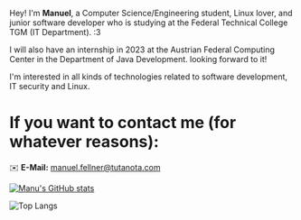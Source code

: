Hey! I'm **Manuel**, a Computer Science/Engineering student, Linux lover, and junior software developer who is studying at the Federal Technical College TGM (IT Department). :3


I will also have an internship in 2023 at the Austrian Federal Computing Center in the Department of Java Development. looking forward to it!


I'm interested in all kinds of technologies related to software development, IT security and Linux.

# If you want to contact me (for whatever reasons):


✉️ **E-Mail:** manuel.fellner@tutanota.com


[![Manu's GitHub stats](https://github-readme-stats-git-masterrstaa-rickstaa.vercel.app/api?username=MfellnerDev&count_private=true&show_icons=true&theme=radical)](https://github.com/MfellnerDev/github-readme-stats)

![Top Langs](https://github-readme-stats-git-masterrstaa-rickstaa.vercel.app/api/top-langs/?username=MfellnerDev&show_icons=true&theme=radical)

